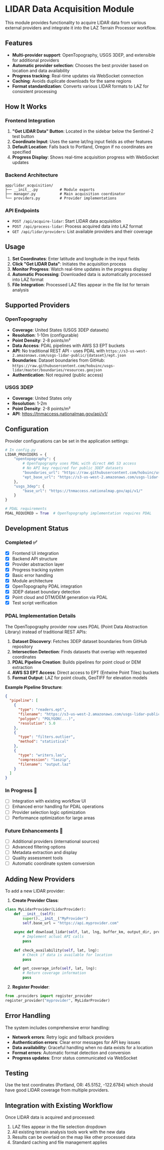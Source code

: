 # LIDAR Data Acquisition Module

This module provides functionality to acquire LIDAR data from various external providers and integrate it into the LAZ Terrain Processor workflow.

## Features

- **Multi-provider support**: OpenTopography, USGS 3DEP, and extensible for additional providers
- **Automatic provider selection**: Chooses the best provider based on location and data availability
- **Progress tracking**: Real-time updates via WebSocket connection
- **Caching**: Avoids duplicate downloads for the same regions
- **Format standardization**: Converts various LIDAR formats to LAZ for consistent processing

## How It Works

### Frontend Integration

1. **"Get LIDAR Data" Button**: Located in the sidebar below the Sentinel-2 test button
2. **Coordinate Input**: Uses the same lat/lng input fields as other features
3. **Default Location**: Falls back to Portland, Oregon if no coordinates are specified
4. **Progress Display**: Shows real-time acquisition progress with WebSocket updates

### Backend Architecture

```
app/lidar_acquisition/
├── __init__.py          # Module exports
├── manager.py           # Main acquisition coordinator
└── providers.py         # Provider implementations
```

### API Endpoints

- `POST /api/acquire-lidar`: Start LIDAR data acquisition
- `POST /api/process-lidar`: Process acquired data into LAZ format
- `GET /api/lidar/providers`: List available providers and their coverage

## Usage

1. **Set Coordinates**: Enter latitude and longitude in the input fields
2. **Click "Get LIDAR Data"**: Initiates the acquisition process
3. **Monitor Progress**: Watch real-time updates in the progress display
4. **Automatic Processing**: Downloaded data is automatically processed into LAZ format
5. **File Integration**: Processed LAZ files appear in the file list for terrain analysis

## Supported Providers

### OpenTopography
- **Coverage**: United States (USGS 3DEP datasets)
- **Resolution**: 1-10m (configurable)
- **Point Density**: 2-8 points/m²
- **Data Access**: PDAL pipelines with AWS S3 EPT buckets
- **API**: No traditional REST API - uses PDAL with `https://s3-us-west-2.amazonaws.com/usgs-lidar-public/{dataset}/ept.json`
- **Boundaries**: Dataset boundaries from GitHub: `https://raw.githubusercontent.com/hobuinc/usgs-lidar/master/boundaries/resources.geojson`
- **Authentication**: Not required (public access)

### USGS 3DEP
- **Coverage**: United States only
- **Resolution**: 1-2m  
- **Point Density**: 2-8 points/m²
- **API**: https://tnmaccess.nationalmap.gov/api/v1/

## Configuration

Provider configurations can be set in the application settings:

```python
# In config.py
LIDAR_PROVIDERS = {
    "opentopography": {
        # OpenTopography uses PDAL with direct AWS S3 access
        # No API key required for public 3DEP datasets
        "boundaries_url": "https://raw.githubusercontent.com/hobuinc/usgs-lidar/master/boundaries/resources.geojson",
        "ept_base_url": "https://s3-us-west-2.amazonaws.com/usgs-lidar-public"
    },
    "usgs_3dep": {
        "base_url": "https://tnmaccess.nationalmap.gov/api/v1/"
    }
}

# PDAL requirements
PDAL_REQUIRED = True  # OpenTopography implementation requires PDAL
```

## Development Status

### Completed ✅
- [x] Frontend UI integration
- [x] Backend API structure
- [x] Provider abstraction layer
- [x] Progress tracking system
- [x] Basic error handling
- [x] Module architecture
- [x] OpenTopography PDAL integration
- [x] 3DEP dataset boundary detection
- [x] Point cloud and DTM/DEM generation via PDAL
- [x] Test script verification

### PDAL Implementation Details

The OpenTopography provider now uses PDAL (Point Data Abstraction Library) instead of traditional REST APIs:

1. **Dataset Discovery**: Fetches 3DEP dataset boundaries from GitHub repository
2. **Intersection Detection**: Finds datasets that overlap with requested coordinates  
3. **PDAL Pipeline Creation**: Builds pipelines for point cloud or DEM extraction
4. **AWS S3 EPT Access**: Direct access to EPT (Entwine Point Tiles) buckets
5. **Format Output**: LAZ for point clouds, GeoTIFF for elevation models

**Example Pipeline Structure**:
```json
{
  "pipeline": [
    {
      "type": "readers.ept",
      "filename": "https://s3-us-west-2.amazonaws.com/usgs-lidar-public/{dataset}/ept.json",
      "polygon": "POLYGON(...)",
      "resolution": 5.0
    },
    {
      "type": "filters.outlier",
      "method": "statistical"
    },
    {
      "type": "writers.las",
      "compression": "laszip",
      "filename": "output.laz"
    }
  ]
}
```

### In Progress 🚧
- [ ] Integration with existing workflow UI
- [ ] Enhanced error handling for PDAL operations
- [ ] Provider selection logic optimization
- [ ] Performance optimization for large areas

### Future Enhancements 🔮
- [ ] Additional providers (international sources)
- [ ] Advanced filtering options
- [ ] Metadata extraction and display
- [ ] Quality assessment tools
- [ ] Automatic coordinate system conversion

## Adding New Providers

To add a new LIDAR provider:

1. **Create Provider Class**:
```python
class MyLidarProvider(LidarProvider):
    def __init__(self):
        super().__init__("MyProvider")
        self.base_url = "https://api.myprovider.com"
    
    async def download_lidar(self, lat, lng, buffer_km, output_dir, progress_callback=None):
        # Implement actual API calls
        pass
    
    def check_availability(self, lat, lng):
        # Check if data is available for location
        pass
    
    def get_coverage_info(self, lat, lng):
        # Return coverage information
        pass
```

2. **Register Provider**:
```python
from .providers import register_provider
register_provider("myprovider", MyLidarProvider)
```

## Error Handling

The system includes comprehensive error handling:

- **Network errors**: Retry logic and fallback providers
- **Authentication errors**: Clear error messages for API key issues
- **Data availability**: Graceful handling when no data exists for a location
- **Format errors**: Automatic format detection and conversion
- **Progress updates**: Error status communicated via WebSocket

## Testing

Use the test coordinates (Portland, OR: 45.5152, -122.6784) which should have good LIDAR coverage from multiple providers.

## Integration with Existing Workflow

Once LIDAR data is acquired and processed:

1. LAZ files appear in the file selection dropdown
2. All existing terrain analysis tools work with the new data
3. Results can be overlaid on the map like other processed data
4. Standard caching and file management applies
